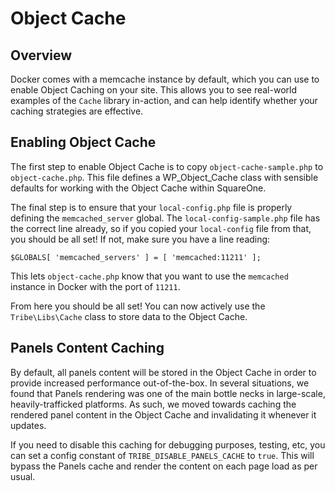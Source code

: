 # Object Cache

## Overview

Docker comes with a memcache instance by default, which you can use to enable Object Caching on your site. This allows you
to see real-world examples of the `Cache` library in-action, and can help identify whether your caching strategies are effective.

## Enabling Object Cache

The first step to enable Object Cache is to copy `object-cache-sample.php` to `object-cache.php`. This file defines a WP_Object_Cache 
class with sensible defaults for working with the Object Cache within SquareOne. 

The final step is to ensure that your `local-config.php` file is properly defining the `memcached_server` global. The
`local-config-sample.php` file has the correct line already, so if you copied your `local-config` file from that, you should be all set! 
If not, make sure you have a line reading:

```
$GLOBALS[ 'memcached_servers' ] = [ 'memcached:11211' ];
```

This lets `object-cache.php` know that you want to use the `memcached` instance in Docker with the port of `11211`.

From here you should be all set! You can now actively use the `Tribe\Libs\Cache` class to store data to the Object Cache.

## Panels Content Caching

By default, all panels content will be stored in the Object Cache in order to provide increased performance out-of-the-box. In several 
situations, we found that Panels rendering was one of the main bottle necks in large-scale, heavily-trafficked platforms. As such, we moved towards 
caching the rendered panel content in the Object Cache and invalidating it whenever it updates. 

If you need to disable this caching for debugging purposes, testing, etc, you can set a config constant of `TRIBE_DISABLE_PANELS_CACHE` to `true`. This 
will bypass the Panels cache and render the content on each page load as per usual.
